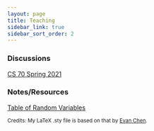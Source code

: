 ```yaml
---
layout: page
title: Teaching
sidebar_link: true
sidebar_sort_order: 2
---
```



<h3>Discussions</h3>
<a href='/teaching/sp21cs70'> CS 70 Spring 2021 </a>

<h3>Notes/Resources</h3>
<a href='/assets/pdfs/RVs.pdf'> Table of Random Variables </a>



<small> Credits: My LaTeX .sty file is based on that by <a href="https://web.evanchen.cc">Evan Chen</a>. </small>
